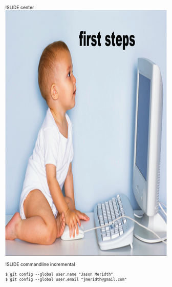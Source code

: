 !SLIDE center
<img src="FirstSteps.png" width="1024" height="768"/>

!SLIDE commandline incremental

	$ git config --global user.name "Jason Meridth"
	$ git config --global user.email "jmeridth@gmail.com"